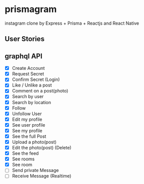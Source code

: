 # prismagram
instagram clone by Express + Prisma + Reactjs and React Native

## User Stories

## graphql API
- [x] Create Account
- [x] Request Secret
- [x] Confirm Secret (Login)
- [x] Like / Unlike a post
- [x] Comment on a post(photo)
- [x] Search by user
- [x] Search by location
- [x] Follow 
- [x] Unfollow User
- [x] Edit my profile
- [x] See user profile
- [x] See my profile
- [x] See the full Post
- [x] Upload a photo(post)
- [x] Edit the photo(post) (Delete)
- [x] See the feed
- [x] See rooms
- [x] See room
- [ ] Send private Message
- [ ] Receive Message (Realtime)